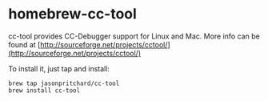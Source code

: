 homebrew-cc-tool
===================

cc-tool provides CC-Debugger support for Linux and Mac. More info can be found at [http://sourceforge.net/projects/cctool/](http://sourceforge.net/projects/cctool/)

To install it, just tap and install:

    brew tap jasonpritchard/cc-tool
    brew install cc-tool

